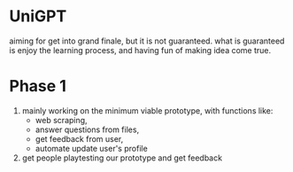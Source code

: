 # UniGPT
aiming for get into grand finale, but it is not guaranteed.
what is guaranteed is enjoy the learning process, and having fun of making idea come true. 
# Phase 1
1. mainly working on the minimum viable prototype, with functions like:
   - web scraping,
   - answer questions from files,
   - get feedback from user,
   - automate update user's profile
2. get people playtesting our prototype and get feedback 
